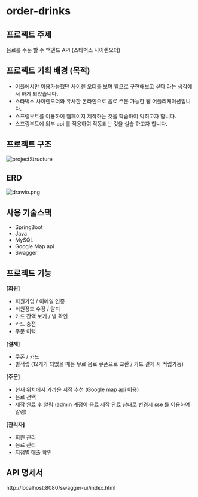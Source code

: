 # order-drinks

## **프로젝트 주제**

음료를 주문 할 수 백엔드 API (스타벅스 사이렌오더)

## **프로젝트 기획 배경 (목적)**

- 어플에서만 이용가능했던 사이렌 오더를 보며 웹으로 구현해보고 싶다 라는 생각에서 하게 되었습니다.
- 스타벅스 사이렌오더와 유사한 온라인으로 음료 주문 가능한 웹 어플리케이션입니다.
- 스프링부트를 이용하여 웹페이지 제작하는 것을 학습하여 익히고자 합니다.
- 스프링부트에 외부 api 를 적용하여 작동되는 것을 실습 하고자 합니다.

## 프로젝트 구조
![projectStructure](https://user-images.githubusercontent.com/117243197/227930328-86d09620-78dc-4f44-bf3e-d0a8b3a3d7c2.png)

## ERD

![drawio.png](https://user-images.githubusercontent.com/117243197/227930525-39ddc0e2-f7bb-4782-a720-1e6dbe75f94e.png)

## 사용 기술스택

- SpringBoot
- Java
- MySQL
- Google Map api
- Swagger

## 프로젝트 기능

**[회원]**

- 회원가입 / 이메일 인증
- 회원정보 수정 / 탈퇴
- 카드 잔액 보기 / 별 확인
- 카드 충전
- 주문 이력

**[결제]**

- 쿠폰 / 카드
- 별적립 (12개가 되었을 때는 무료 음료 쿠폰으로 교환 / 카드 결제 시 적립가능)

**[주문]**

- 현재 위치에서 가까운 지점 추천 (Google map api 이용)
- 음료 선택
- 제작 완료 후 알림 (admin 계정이 음료 제작 완료 상태로 변경시 sse 를 이용하여 알림)

**[관리자]**

- 회원 관리
- 음료 관리
- 지점별 매출 확인


## API 명세서

http://localhost:8080/swagger-ui/index.html
